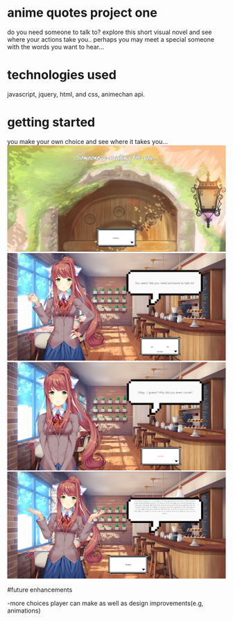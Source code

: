 # anime quotes project one

do you need someone to talk to? explore this short visual novel and see where your actions take you.. perhaps you may meet a special someone with the words you want to hear... 

# technologies used
javascript, jquery, html, and css, animechan api.

# getting started
you make your own choice and see where it takes you...
![home-page](https://github.com/atruong0914/ProjectOne/blob/main/images/homepage.png)
![page-one](https://github.com/atruong0914/ProjectOne/blob/main/images/firstpage.png)
![no-page](https://github.com/atruong0914/ProjectOne/blob/main/images/nopage.png)
![yes-page](https://github.com/atruong0914/ProjectOne/blob/main/images/yespage.png)

#future enhancements

-more choices player can make as well as design improvements(e.g, animations)
